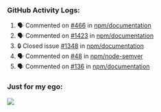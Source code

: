 

  <h3>GitHub Activity Logs:</h3>

  <!--START_SECTION:activity-->

1. 🗣 Commented on [#466](https://github.com/npm/documentation/issues/466#issuecomment-2899210075) in [npm/documentation](https://github.com/npm/documentation)
2. 🗣 Commented on [#1423](https://github.com/npm/documentation/issues/1423#issuecomment-2899200491) in [npm/documentation](https://github.com/npm/documentation)
3. 🔒 Closed issue [#1348](https://github.com/npm/documentation/issues/1348) in [npm/documentation](https://github.com/npm/documentation)
4. 🗣 Commented on [#48](https://github.com/npm/node-semver/issues/48#issuecomment-2890802978) in [npm/node-semver](https://github.com/npm/node-semver)
5. 🗣 Commented on [#136](https://github.com/npm/documentation/issues/136#issuecomment-2890785302) in [npm/documentation](https://github.com/npm/documentation)
      <!--END_SECTION:activity-->




### Just for my ego:

![](https://komarev.com/ghpvc/?username=kenshanta&color=orange&style=for-the-badge)
